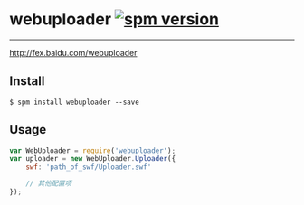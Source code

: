 # webuploader [![spm version](http://spmjs.io/badge/webuploader)](http://spmjs.io/package/webuploader)

---

http://fex.baidu.com/webuploader

## Install

```
$ spm install webuploader --save
```

## Usage

```js
var WebUploader = require('webuploader');
var uploader = new WebUploader.Uploader({
    swf: 'path_of_swf/Uploader.swf'

    // 其他配置项
});
```
